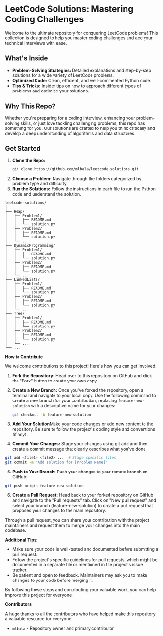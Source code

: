 # LeetCode Solutions: Mastering Coding Challenges

Welcome to the ultimate repository for conquering LeetCode problems! This collection is designed to help you master coding challenges and ace your technical interviews with ease. 

## What's Inside
- **Problem-Solving Strategies:** Detailed explanations and step-by-step solutions for a wide variety of LeetCode problems.
- **Optimized Code:** Clean, efficient, and well-commented Python code.
- **Tips & Tricks:** Insider tips on how to approach different types of problems and optimize your solutions.

## Why This Repo?
Whether you're preparing for a coding interview, enhancing your problem-solving skills, or just love tackling challenging problems, this repo has something for you. Our solutions are crafted to help you think critically and develop a deep understanding of algorithms and data structures.

## Get Started
1. **Clone the Repo:**
   ```bash
   git clone https://github.com/mlbala/leetcode-solutions.git
2. **Choose a Problem:** Navigate through the folders categorized by problem type and difficulty.
3. **Run the Solutions:** Follow the instructions in each file to run the Python code and understand the solution.
```
leetcode-solutions/
│
├── Heap/
│   ├── Problem1/
│   │   ├── README.md
│   │   └── solution.py
│   ├── Problem2/
│   │   ├── README.md
│   │   └── solution.py
│   └── ...
├── DynamicProgramming/
│   ├── Problem1/
│   │   ├── README.md
│   │   └── solution.py
│   ├── Problem2/
│   │   ├── README.md
│   │   └── solution.py
│   └── ...
├── LinkedLists/
│   ├── Problem1/
│   │   ├── README.md
│   │   └── solution.py
│   ├── Problem2/
│   │   ├── README.md
│   │   └── solution.py
│   └── ...
├── Tree/
│   ├── Problem1/
│   │   ├── README.md
│   │   └── solution.py
│   ├── Problem2/
│   │   ├── README.md
│   │   └── solution.py
│   └── ...
└── ...
```
**How to Contribute**

We welcome contributions to this project! Here's how you can get involved:

1. **Fork the Repository:** Head over to this repository on GitHub and click the "Fork" button to create your own copy.
2. **Create a New Branch:** Once you've forked the repository, open a terminal and navigate to your local copy. Use the following command to create a new branch for your contribution, replacing `feature-new-solution` with a descriptive name for your changes:

   ```bash
   git checkout -b feature-new-solution
   ```
3. **Add Your Solution**Make your code changes or add new content to the repository. Be sure to follow the project's coding style and conventions (if any).

4. **Commit Your Changes:** Stage your changes using git add and then create a commit message that clearly describes what you've done

```bash
git add <file1> <file2> ...  # Stage specific files
git commit -m "Add solution for [Problem Name]"
```
5. **Push to Your Branch:** Push your changes to your remote branch on GitHub:
```bash
git push origin feature-new-solution
```

6. **Create a Pull Request:** Head back to your forked repository on GitHub and navigate to the "Pull requests" tab. Click on "New pull request" and select your branch (feature-new-solution) to create a pull request that proposes your changes to the main repository.

Through a pull request, you can share your contribution with the project maintainers and request them to merge your changes into the main codebase.

**Additional Tips:**

- Make sure your code is well-tested and documented before submitting a pull request.
- Follow the project's specific guidelines for pull requests, which might be documented in a separate file or mentioned in the project's issue tracker.
- Be patient and open to feedback. Maintainers may ask you to make changes to your code before merging it.

By following these steps and contributing your valuable work, you can help improve this project for everyone.

**Contributors**

A huge thanks to all the contributors who have helped make this repository a valuable resource for everyone:
- ```mlbala``` - Repository owner and primary contributor